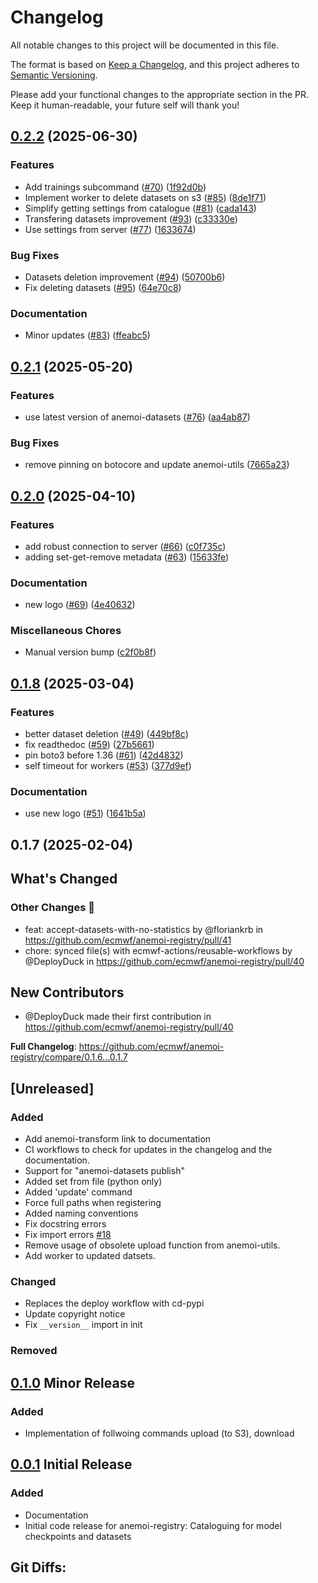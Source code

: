 # Changelog

All notable changes to this project will be documented in this file.

The format is based on [Keep a Changelog](https://keepachangelog.com/en/1.1.0/),
and this project adheres to [Semantic Versioning](https://semver.org/spec/v2.0.0.html).

Please add your functional changes to the appropriate section in the PR.
Keep it human-readable, your future self will thank you!

## [0.2.2](https://github.com/ecmwf/anemoi-registry/compare/0.2.1...0.2.2) (2025-06-30)


### Features

* Add trainings subcommand ([#70](https://github.com/ecmwf/anemoi-registry/issues/70)) ([1f92d0b](https://github.com/ecmwf/anemoi-registry/commit/1f92d0b9965588823aea940ff055e26001efd637))
* Implement worker to delete datasets on s3 ([#85](https://github.com/ecmwf/anemoi-registry/issues/85)) ([8de1f71](https://github.com/ecmwf/anemoi-registry/commit/8de1f710bae2abed017e1e9b9ed51affb4c27587))
* Simplify getting settings from catalogue ([#81](https://github.com/ecmwf/anemoi-registry/issues/81)) ([cada143](https://github.com/ecmwf/anemoi-registry/commit/cada143bb61e9c806c8e9100074adda860a0d994))
* Transfering datasets improvement ([#93](https://github.com/ecmwf/anemoi-registry/issues/93)) ([c33330e](https://github.com/ecmwf/anemoi-registry/commit/c33330e61536b0d6146cb727c6418a8d2318a8f9))
* Use settings from server ([#77](https://github.com/ecmwf/anemoi-registry/issues/77)) ([1633674](https://github.com/ecmwf/anemoi-registry/commit/1633674ce4004098618c32ffcbdc7c916cccbce2))


### Bug Fixes

* Datasets deletion improvement ([#94](https://github.com/ecmwf/anemoi-registry/issues/94)) ([50700b6](https://github.com/ecmwf/anemoi-registry/commit/50700b6f82fc8f1761bad7edebb98d6924afe8f9))
* Fix deleting datasets ([#95](https://github.com/ecmwf/anemoi-registry/issues/95)) ([64e70c8](https://github.com/ecmwf/anemoi-registry/commit/64e70c800dd2bcff78b83e01ff536040493aca78))


### Documentation

* Minor updates ([#83](https://github.com/ecmwf/anemoi-registry/issues/83)) ([ffeabc5](https://github.com/ecmwf/anemoi-registry/commit/ffeabc5f8cae118daf6ff8057dfca5b3e2846159))

## [0.2.1](https://github.com/ecmwf/anemoi-registry/compare/0.2.0...0.2.1) (2025-05-20)


### Features

* use latest version of anemoi-datasets ([#76](https://github.com/ecmwf/anemoi-registry/issues/76)) ([aa4ab87](https://github.com/ecmwf/anemoi-registry/commit/aa4ab87486381ba4d8fcc56d15c94d87adcb729d))


### Bug Fixes

* remove pinning on botocore and update anemoi-utils ([7665a23](https://github.com/ecmwf/anemoi-registry/commit/7665a23112e61f91aed0e657aab37146967dc40a))

## [0.2.0](https://github.com/ecmwf/anemoi-registry/compare/0.1.8...0.2.0) (2025-04-10)


### Features

* add robust connection to server ([#66](https://github.com/ecmwf/anemoi-registry/issues/66)) ([c0f735c](https://github.com/ecmwf/anemoi-registry/commit/c0f735ccf132e924c476539e3ae808575c60c324))
* adding set-get-remove metadata ([#63](https://github.com/ecmwf/anemoi-registry/issues/63)) ([15633fe](https://github.com/ecmwf/anemoi-registry/commit/15633feb2bf9664b64026729aa763c666991c6e3))


### Documentation

* new logo ([#69](https://github.com/ecmwf/anemoi-registry/issues/69)) ([4e40632](https://github.com/ecmwf/anemoi-registry/commit/4e406322e3a74bb9263fb791523b41fce10508ac))


### Miscellaneous Chores

* Manual version bump ([c2f0b8f](https://github.com/ecmwf/anemoi-registry/commit/c2f0b8f26deb089385df8ba5b35cc5b69ea06ffa))

## [0.1.8](https://github.com/ecmwf/anemoi-registry/compare/0.1.7...0.1.8) (2025-03-04)


### Features

* better dataset deletion ([#49](https://github.com/ecmwf/anemoi-registry/issues/49)) ([449bf8c](https://github.com/ecmwf/anemoi-registry/commit/449bf8ca9156f7f6538ff3d0c26a9a72b8143f6f))
* fix readthedoc ([#59](https://github.com/ecmwf/anemoi-registry/issues/59)) ([27b5661](https://github.com/ecmwf/anemoi-registry/commit/27b5661ab75b308ccc6ac46e2ae444fac6bbdc84))
* pin boto3 before 1.36 ([#61](https://github.com/ecmwf/anemoi-registry/issues/61)) ([42d4832](https://github.com/ecmwf/anemoi-registry/commit/42d48320857114d0eabba0519261295b09da3ac1))
* self timeout for workers ([#53](https://github.com/ecmwf/anemoi-registry/issues/53)) ([377d9ef](https://github.com/ecmwf/anemoi-registry/commit/377d9ef1f27b76cb524e60f11c746a254f14a1e6))


### Documentation

* use new logo ([#51](https://github.com/ecmwf/anemoi-registry/issues/51)) ([1641b5a](https://github.com/ecmwf/anemoi-registry/commit/1641b5ac8a36bcd1ff8ea01df65a1804a56f9deb))

## 0.1.7 (2025-02-04)

<!-- Release notes generated using configuration in .github/release.yml at main -->

## What's Changed
### Other Changes 🔗
* feat: accept-datasets-with-no-statistics by @floriankrb in https://github.com/ecmwf/anemoi-registry/pull/41
* chore: synced file(s) with ecmwf-actions/reusable-workflows by @DeployDuck in https://github.com/ecmwf/anemoi-registry/pull/40

## New Contributors
* @DeployDuck made their first contribution in https://github.com/ecmwf/anemoi-registry/pull/40

**Full Changelog**: https://github.com/ecmwf/anemoi-registry/compare/0.1.6...0.1.7

## [Unreleased]

### Added

- Add anemoi-transform link to documentation
- CI workflows to check for updates in the changelog and the documentation.
- Support for "anemoi-datasets publish"
- Added set from file (python only)
- Added 'update' command
- Force full paths when registering
- Added naming conventions
- Fix docstring errors
- Fix import errors [#18](https://github.com/ecmwf/anemoi-registry/pull/18)
- Remove usage of obsolete upload function from anemoi-utils.
- Add worker to updated datsets.

### Changed
- Replaces the deploy workflow with cd-pypi
- Update copyright notice
- Fix `__version__` import in init

### Removed

## [0.1.0] Minor Release

### Added
- Implementation of follwoing commands upload (to S3), download

## [0.0.1] Initial Release

### Added
- Documentation
- Initial code release for anemoi-registry: Cataloguing for model checkpoints and datasets


## Git Diffs:
[0.1.0]: https://github.com/ecmwf/anemoi-registry/compare/0.0.1...0.1.0
[0.0.1]: https://github.com/ecmwf/anemoi-registry/releases/tag/0.0.1
